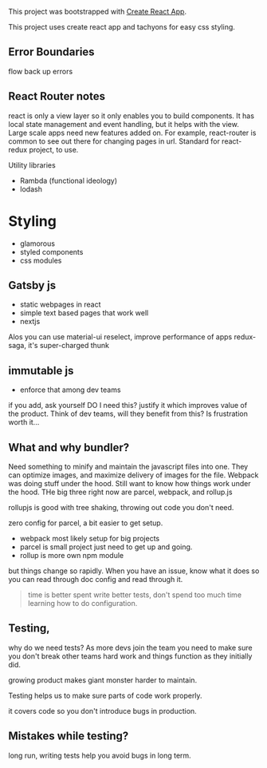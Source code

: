 This project was bootstrapped with [Create React App](https://github.com/facebookincubator/create-react-app).

This project uses create react app and tachyons for easy css styling.

## Error Boundaries

flow back up errors

## React Router notes

react is only a view layer so it only enables you to build components. It has local state management and event handling, but it helps with the view. Large scale apps need new features added on. For example, react-router is common to see out there for changing pages in url. Standard for react-redux project, to use.

Utility libraries
  - Rambda (functional ideology)
  - lodash

# Styling
  - glamorous
  - styled components
  - css modules

## Gatsby js
  - static webpages in react
  - simple text based pages that work well
  - nextjs

Alos you can use material-ui
reselect, improve performance of apps
redux-saga, it's super-charged thunk

## immutable js
- enforce that among dev teams

if you add, ask yourself DO I need this? justify it which improves value of the product. Think of dev teams, will they benefit from this? Is frustration worth it...

## What and why bundler?
Need something to minify and maintain the javascript files into one. They can optimize images, and maximize delivery of images for the file. Webpack was doing stuff under the hood. Still want to know how things work under the hood.
THe big three right now are parcel, webpack, and rollup.js

rollupjs is good with tree shaking, throwing out code you don't need.

zero config for parcel, a bit easier to get setup.

- webpack most likely setup for big projects
- parcel is small project just need to get up and going.
- rollup is more own npm module

but things change so rapidly. When you have an issue, know what it does so you can read through doc config and read through it.

> time is better spent write better tests, don't spend too much time learning how to do configuration.

## Testing,
why do we need tests?
As more devs join the team you need to make sure you don't break other teams hard work and things function as they initially did.

growing product makes giant monster harder to maintain.

Testing helps us to make sure parts of code work properly.

it covers code so you don't introduce bugs in production.

## Mistakes while testing?
long run, writing tests help you avoid bugs in long term.









